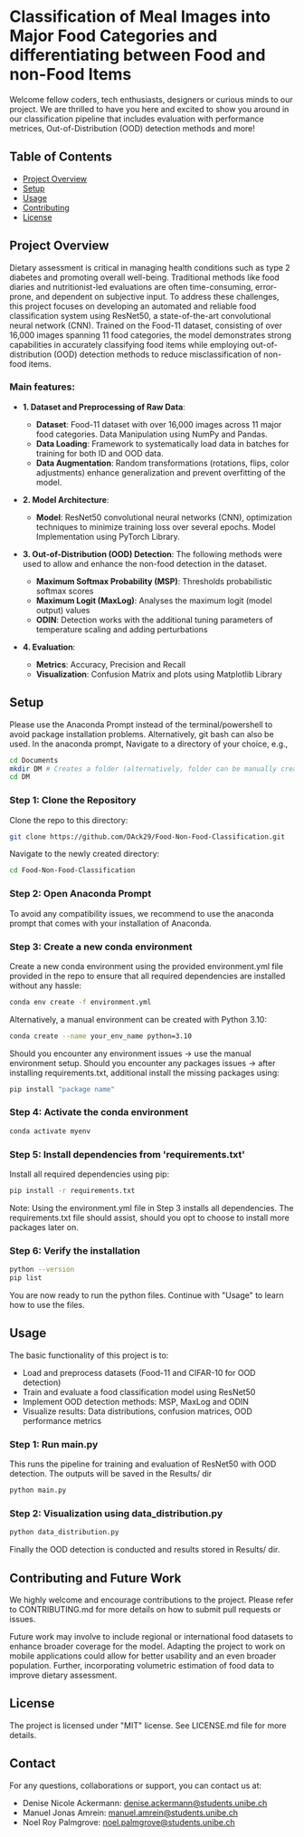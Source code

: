 # Classification of Meal Images into Major Food Categories and differentiating between Food and non-Food Items

Welcome fellow coders, tech enthusiasts, designers or curious minds to our project. We are thrilled to have you here and excited to show you around in our classification pipeline that includes evaluation with performance metrices, Out-of-Distribution (OOD) detection methods and more!

## Table of Contents
- [Project Overview](#projectoverview)
- [Setup](#setup)
- [Usage](#usage)
- [Contributing](#contributing)
- [License](#license)

## Project Overview
Dietary assessment is critical in managing health conditions such as type 2 diabetes and promoting overall well-being. Traditional methods like food diaries and nutritionist-led evaluations are often time-consuming, error-prone, and dependent on subjective input. To address these challenges, this project focuses on developing an automated and reliable food classification system using ResNet50, a state-of-the-art convolutional neural network (CNN). Trained on the Food-11 dataset, consisting of over 16,000 images spanning 11 food categories, the model demonstrates strong capabilities in accurately classifying food items while employing out-of-distribution (OOD) detection methods to reduce misclassification of non-food items.

### Main features:

- **1. Dataset and Preprocessing of Raw Data**:
  - **Dataset**: Food-11 dataset with over 16,000 images across 11 major food categories. Data Manipulation using NumPy and Pandas.
  - **Data Loading**: Framework to systematically load data in batches for training for both ID and OOD data.
  - **Data Augmentation**: Random transformations (rotations, flips, color adjustments) enhance generalization and prevent overfitting of the model.
 
- **2. Model Architecture**:
  - **Model**: ResNet50 convolutional neural networks (CNN), optimization techniques to minimize training loss over several epochs. Model Implementation using PyTorch Library.
    
- **3. Out-of-Distribution (OOD) Detection**:
  The following methods were used to allow and enhance the non-food detection in the dataset.
  - **Maximum Softmax Probability (MSP)**: Thresholds probabilistic softmax scores
  - **Maximum Logit (MaxLog)**: Analyses the maximum logit (model output) values
  - **ODIN**: Detection works with the additional tuning parameters of temperature scaling and adding perturbations

- **4. Evaluation**:
  - **Metrics**: Accuracy, Precision and Recall
  - **Visualization**: Confusion Matrix and plots using Matplotlib Library
    
## Setup

Please use the Anaconda Prompt instead of the terminal/powershell to avoid package installation problems. Alternatively, git bash can also be used. In the anaconda prompt, Navigate to a directory of your choice, e.g.,
```bash
cd Documents
mkdir DM # Creates a folder (alternatively, folder can be manually created)
cd DM
```
### Step 1: Clone the Repository
Clone the repo to this directory:
```bash
git clone https://github.com/DAck29/Food-Non-Food-Classification.git
```
Navigate to the newly created directory:
```bash
cd Food-Non-Food-Classification
```
### Step 2: Open Anaconda Prompt
To avoid any compatibility issues, we recommend to use the anaconda prompt that comes with your installation of Anaconda.

### Step 3: Create a new conda environment
Create a new conda environment using the provided environment.yml file provided in the repo to ensure that all required dependencies are installed without any hassle:
```bash
conda env create -f environment.yml
```
Alternatively, a manual environment can be created with Python 3.10:
```bash
conda create --name your_env_name python=3.10
```
Should you encounter any environment issues -> use the manual environment setup.
Should you encounter any packages issues -> after installing requirements.txt, additional install the missing packages using:
```bash
pip install "package name"
```
### Step 4: Activate the conda environment
```bash
conda activate myenv
```
### Step 5: Install dependencies from 'requirements.txt'
Install all required dependencies using pip:
```bash
pip install -r requirements.txt
```
Note: Using the environment.yml file in Step 3 installs all dependencies. The requirements.txt file should assist, should you opt to choose to install more packages later on.

### Step 6: Verify the installation
```bash
python --version
pip list
```

You are now ready to run the python files. Continue with "Usage" to learn how to use the files.

## Usage

The basic functionality of this project is to:
- Load and preprocess datasets (Food-11 and CIFAR-10 for OOD detection)
- Train and evaluate a food classification model using ResNet50
- Implement OOD detection methods: MSP, MaxLog and ODIN
- Visualize results: Data distributions, confusion matrices, OOD performance metrics

### Step 1: Run main.py
This runs the pipeline for training and evaluation of ResNet50 with OOD detection. The outputs will be saved in the Results/ dir
```bash
python main.py
```
### Step 2: Visualization using data_distribution.py
```bash
python data_distribution.py
```
Finally the OOD detection is conducted and results stored in Results/ dir.

## Contributing and Future Work
We highly welcome and encourage contributions to the project. Please refer to CONTRIBUTING.md for more details on how to submit pull requests or issues.

Future work may involve to include regional or international food datasets to enhance broader coverage for the model. Adapting the project to work on mobile applications could allow for better usability and an even broader population. Further, incorporating volumetric estimation of food data to improve dietary assessment.

## License 
The project is licensed under "MIT" license. See LICENSE.md file for more details.

## Contact
For any questions, collaborations or support, you can contact us at: 
- Denise Nicole Ackermann: denise.ackermann@students.unibe.ch
- Manuel Jonas Amrein: manuel.amrein@students.unibe.ch
- Noel Roy Palmgrove: noel.palmgrove@students.unibe.ch
